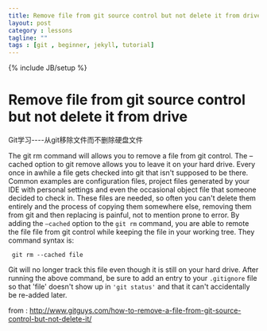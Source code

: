 ```yaml
---
title: Remove file from git source control but not delete it from drive
layout: post
category : lessons
tagline: ""
tags : [git , beginner, jekyll, tutorial]
---
```

{% include JB/setup %}

Remove file from git source control but not delete it from drive
====

Git学习----从git移除文件而不删除硬盘文件

The git rm command will allows you to remove a file from git control. The –cached option to git remove allows you to leave it on your hard drive.
Every once in awhile a file gets checked into git that isn't supposed to be there. Common examples are configuration files, project files generated by your IDE with personal settings and even the occasional object file that someone decided to check in. These files are needed, so often you can't delete them entirely and the process of copying them somewhere else, removing them from git and then replacing is painful, not to mention prone to error.
By adding the `–cached` option to the `git rm` command, you are able to remote the file file from git control while keeping the file in your working tree. They command syntax is:

     git rm --cached file
     
Git will no longer track this file even though it is still on your hard drive.
After running the above command, be sure to add an entry to your `.gitignore` file so that 'file' doesn't show up in `'git status'` and that it can't accidentally be re-added later.

from : http://www.gitguys.com/how-to-remove-a-file-from-git-source-control-but-not-delete-it/